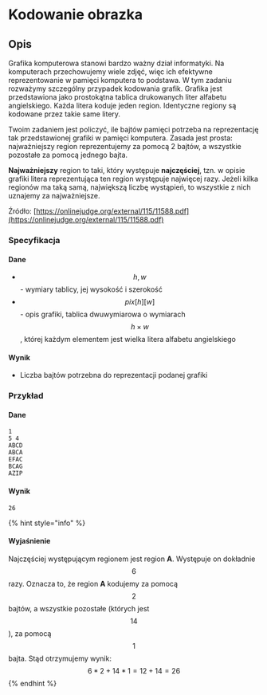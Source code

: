 # Kodowanie obrazka

## Opis

Grafika komputerowa stanowi bardzo ważny dział informatyki.
Na komputerach przechowujemy wiele zdjęć, więc ich efektywne reprezentowanie w pamięci komputera to podstawa.
W tym zadaniu rozważymy szczególny przypadek kodowania grafik.
Grafika jest przedstawiona jako prostokątna tablica drukowanych liter alfabetu angielskiego.
Każda litera koduje jeden region.
Identyczne regiony są kodowane przez takie same litery.

Twoim zadaniem jest policzyć, ile bajtów pamięci potrzeba na reprezentację tak przedstawionej grafiki w pamięci komputera.
Zasada jest prosta: najważniejszy region reprezentujemy za pomocą 2 bajtów, a wszystkie pozostałe za pomocą jednego bajta.

**Najważniejszy** region to taki, który występuje **najczęściej**, tzn. w opisie grafiki litera reprezentująca ten region występuje najwięcej razy.
Jeżeli kilka regionów ma taką samą, największą liczbę wystąpień, to wszystkie z nich uznajemy za najważniejsze.


Źródło: [https://onlinejudge.org/external/115/11588.pdf](https://onlinejudge.org/external/115/11588.pdf)

### Specyfikacja

#### Dane

* $$h, w$$ - wymiary tablicy, jej wysokość i szerokość
* $$pix[h][w]$$ - opis grafiki, tablica dwuwymiarowa o wymiarach $$h\times w$$, której każdym elementem jest wielka litera alfabetu angielskiego

#### Wynik

* Liczba bajtów potrzebna do reprezentacji podanej grafiki

### Przykład

#### Dane

```
1
5 4
ABCD
ABCA
EFAC
BCAG
AZIP
```

#### Wynik

```
26
```

{% hint style="info" %}
#### Wyjaśnienie

Najczęściej występującym regionem jest region **A**.
Występuje on dokładnie $$6$$ razy.
Oznacza to, że region **A** kodujemy za pomocą $$2$$ bajtów, a wszystkie pozostałe (których jest $$14$$), za pomocą $$1$$ bajta.
Stąd otrzymujemy wynik: $$6*2 + 14*1 = 12 + 14 = 26$$
{% endhint %}